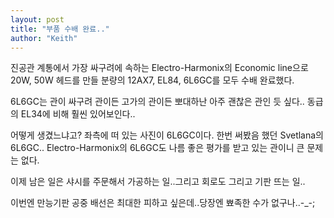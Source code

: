 ```yaml
---
layout: post
title: "부품 수배 완료.."
author: "Keith"
---
```


진공관 계통에서 가장 싸구려에 속하는 Electro-Harmonix의 Economic line으로 20W, 50W 헤드를 만들 분량의 12AX7, EL84, 6L6GC를 모두 수배 완료했다.

6L6GC는 관이 싸구려 관이든 고가의 관이든 뽀대하난 아주 괜찮은 관인 듯 싶다..
동급의 EL34에 비해 훨씬 있어보인다..

어떻게 생겼느냐고? 좌측에 떠 있는 사진이 6L6GC이다. 한번 써봤음 했던 Svetlana의 6L6GC..
Electro-Harmonix의 6L6GC도 나름 좋은 평가를 받고 있는 관이니 큰 문제는 없다.

이제 남은 일은 샤시를 주문해서 가공하는 일..그리고 회로도 그리고 기판 뜨는 일..

이번엔 만능기판 공중 배선은 최대한 피하고 싶은데..당장엔 뾰족한 수가 없구나..-_-;


